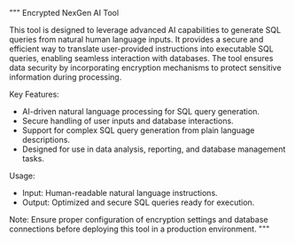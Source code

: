 """
Encrypted NexGen AI Tool

This tool is designed to leverage advanced AI capabilities to generate SQL queries 
from natural human language inputs. It provides a secure and efficient way to 
translate user-provided instructions into executable SQL queries, enabling seamless 
interaction with databases. The tool ensures data security by incorporating encryption 
mechanisms to protect sensitive information during processing.

Key Features:
- AI-driven natural language processing for SQL query generation.
- Secure handling of user inputs and database interactions.
- Support for complex SQL query generation from plain language descriptions.
- Designed for use in data analysis, reporting, and database management tasks.

Usage:
- Input: Human-readable natural language instructions.
- Output: Optimized and secure SQL queries ready for execution.

Note:
Ensure proper configuration of encryption settings and database connections 
before deploying this tool in a production environment.
"""
